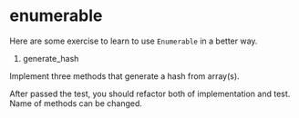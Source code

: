 # enumerable

Here are some exercise to learn to use `Enumerable` in a better way.

1. generate_hash

Implement three methods that generate a hash from array(s).

After passed the test, you should refactor both of implementation and test. Name of methods can be changed.
